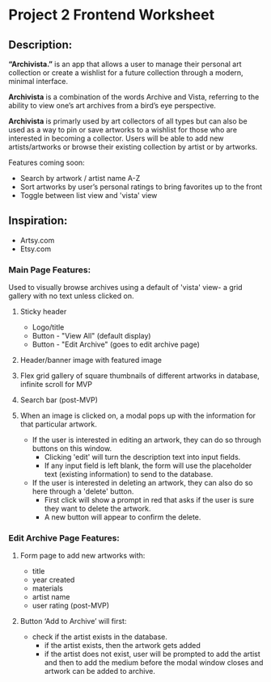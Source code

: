 # Project 2 Frontend Worksheet

## Description: 
**“Archivista.”** is an app that allows a user to manage their personal art collection or create a wishlist for a future collection through a modern, minimal interface. 

**Archivista** is a combination of the words Archive and Vista, referring to the ability to view one’s art archives from a bird’s eye perspective. 

**Archivista** is primarly used by art collectors of all types but can also be used as a way to pin or save artworks to a wishlist for those who are interested in becoming a collector. Users will be able to add new artists/artworks or browse their existing collection by artist or by artworks. 

Features coming soon: 
- Search by artwork / artist name A-Z
- Sort artworks by user’s personal ratings to bring favorites up to the front 
- Toggle between list view and 'vista' view


## Inspiration: 
- Artsy.com
- Etsy.com 


### Main Page Features: 
Used to visually browse archives using a default of 'vista' view- a grid gallery with no text unless clicked on. 

1.	Sticky header 
    *	Logo/title
    *	Button - "View All" (default display)
    *	Button - "Edit Archive" (goes to edit archive page)

2.	Header/banner image with featured image
3.	Flex grid gallery of square thumbnails of different artworks in database, infinite scroll for MVP 
4. Search bar (post-MVP)

5. When an image is clicked on, a modal pops up with the information for that particular artwork. 
    * If the user is interested in editing an artwork, they can do so through buttons on this window. 
        - Clicking 'edit' will turn the description text into input fields. 
        - If any input field is left blank, the form will use the placeholder text (existing information) to send to the database.
    * If the user is interested in deleting an artwork, they can also do so here through a 'delete' button. 
        - First click will show a prompt in red that asks if the user is sure they want to delete the artwork. 
        - A new button will appear to confirm the delete. 
        



### Edit Archive Page Features: 
1. Form page to add new artworks with:
    * title
    * year created
    * materials
    * artist name 
    * user rating (post-MVP)

2. Button ‘Add to Archive’ will first:
    * check if the artist exists in the database.
        - if the artist exists, then the artwork gets added
        - if the artist does not exist, user will be prompted to add the artist and then to add the medium before the modal window closes and artwork can be added to archive. 





